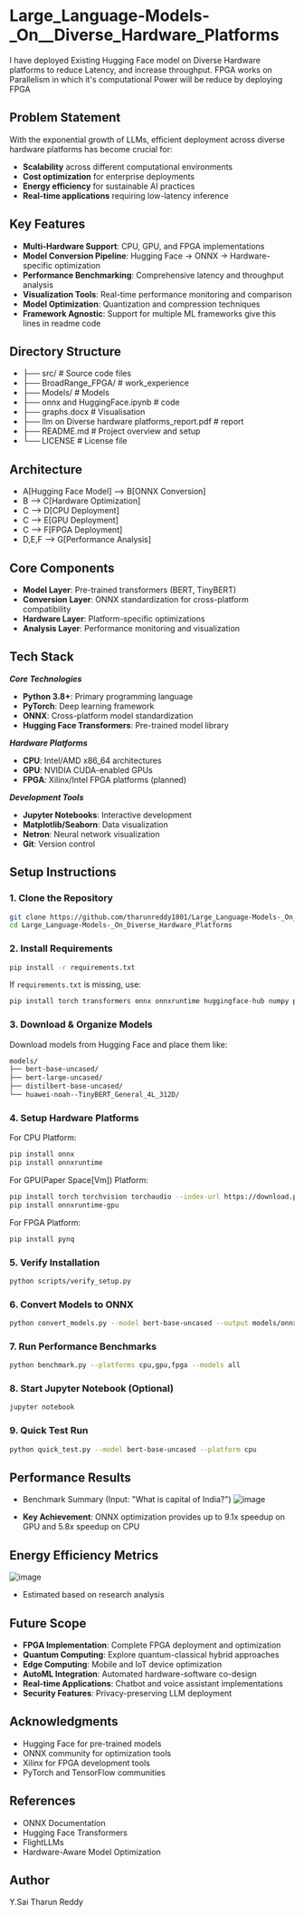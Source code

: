 # Large_Language-Models-_On__Diverse_Hardware_Platforms
I have deployed Existing Hugging Face model on Diverse Hardware platforms to reduce Latency, and increase throughput. FPGA works on Parallelism in which it's computational Power will be reduce by deploying FPGA
##  Problem Statement
With the exponential growth of LLMs, efficient deployment across diverse hardware platforms has become crucial for:
* **Scalability** across different computational environments
* **Cost optimization** for enterprise deployments
* **Energy efficiency** for sustainable AI practices
* **Real-time applications** requiring low-latency inference
##  Key Features
*  **Multi-Hardware Support**: CPU, GPU, and FPGA implementations
*  **Model Conversion Pipeline**: Hugging Face → ONNX → Hardware-specific optimization
*  **Performance Benchmarking**: Comprehensive latency and throughput analysis
*  **Visualization Tools**: Real-time performance monitoring and comparison
*  **Model Optimization**: Quantization and compression techniques
*  **Framework Agnostic**: Support for multiple ML frameworks give this lines in readme code
 ##   Directory Structure
* ├──  src/                                                  # Source code files
* ├──  BroadRange_FPGA/                                      # work_experience
* ├──  Models/                                               # Models
* ├──  onnx and HuggingFace.ipynb                            # code
* ├──  graphs.docx                                           # Visualisation
* ├──  llm on Diverse hardware platforms_report.pdf          # report
* ├──  README.md               # Project overview and setup
* └──  LICENSE                 # License file
##  Architecture
  * A[Hugging Face Model] --> B[ONNX Conversion]
  * B --> C[Hardware Optimization]
  * C --> D[CPU Deployment]
  * C --> E[GPU Deployment] 
  * C --> F[FPGA Deployment]
  * D,E,F --> G[Performance Analysis]
## Core Components

* **Model Layer**: Pre-trained transformers (BERT, TinyBERT)
* **Conversion Layer**: ONNX standardization for cross-platform compatibility
* **Hardware Layer**: Platform-specific optimizations
* **Analysis Layer**: Performance monitoring and visualization
##  Tech Stack
***Core Technologies***

* **Python 3.8+**: Primary programming language
* **PyTorch**: Deep learning framework
* **ONNX**: Cross-platform model standardization
* **Hugging Face Transformers**: Pre-trained model library

***Hardware Platforms***

* **CPU**: Intel/AMD x86_64 architectures
* **GPU**: NVIDIA CUDA-enabled GPUs
* **FPGA**: Xilinx/Intel FPGA platforms (planned)

***Development Tools***

* **Jupyter Notebooks**: Interactive development
* **Matplotlib/Seaborn**: Data visualization
* **Netron**: Neural network visualization
* **Git**: Version control
##  Setup Instructions
### 1. Clone the Repository
```bash
git clone https://github.com/tharunreddy1801/Large_Language-Models-_On_Diverse_Hardware_Platforms.git
cd Large_Language-Models-_On_Diverse_Hardware_Platforms
```
### 2. Install Requirements
```bash
pip install -r requirements.txt
```
If `requirements.txt` is missing, use:
```bash
pip install torch transformers onnx onnxruntime huggingface-hub numpy pandas matplotlib seaborn jupyter notebook
```
### 3. Download & Organize Models
Download models from Hugging Face and place them like:
```bash
models/
├── bert-base-uncased/
├── bert-large-uncased/
├── distilbert-base-uncased/
└── huawei-noah--TinyBERT_General_4L_312D/
```
### 4. Setup Hardware Platforms
For CPU Platform:
```bash
pip install onnx
pip install onnxruntime
```
For GPU(Paper Space[Vm]) Platform:
```bash
pip install torch torchvision torchaudio --index-url https://download.pytorch.org/whl/cu118
pip install onnxruntime-gpu
```
For FPGA Platform:
```bash
pip install pynq
```
### 5. Verify Installation
```bash
python scripts/verify_setup.py
```
### 6. Convert Models to ONNX
```bash
python convert_models.py --model bert-base-uncased --output models/onnx/
```
### 7. Run Performance Benchmarks
```bash
python benchmark.py --platforms cpu,gpu,fpga --models all
```
### 8. Start Jupyter Notebook (Optional)
```bash
jupyter notebook
```
### 9. Quick Test Run
```bash
python quick_test.py --model bert-base-uncased --platform cpu
```
##  Performance Results
* Benchmark Summary (Input: "What is capital of India?")
![image](https://github.com/user-attachments/assets/2f1baff8-8745-446d-be39-879d13f9b70e)

*  **Key Achievement**: ONNX optimization provides up to 9.1x speedup on GPU and 5.8x speedup on CPU
## Energy Efficiency Metrics
![image](https://github.com/user-attachments/assets/249f04e8-4c4c-433b-81ad-b2199cb24fb2)
* Estimated based on research analysis
##  Future Scope

 * **FPGA Implementation**: Complete FPGA deployment and optimization
 * **Quantum Computing**: Explore quantum-classical hybrid approaches
 * **Edge Computing**: Mobile and IoT device optimization
 * **AutoML Integration**: Automated hardware-software co-design
 * **Real-time Applications**: Chatbot and voice assistant implementations
 * **Security Features**: Privacy-preserving LLM deployment
##  Acknowledgments

* Hugging Face for pre-trained models
* ONNX community for optimization tools
* Xilinx  for FPGA development tools
* PyTorch and TensorFlow communities

##  References

* ONNX Documentation
* Hugging Face Transformers
* FlightLLMs
* Hardware-Aware Model Optimization
##  Author
Y.Sai Tharun Reddy

